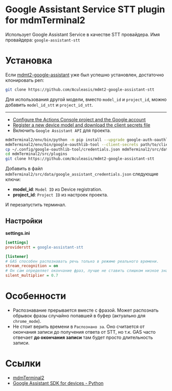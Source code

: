 # Google Assistant Service STT plugin for mdmTerminal2
Использует Google Assistant Service в качестве STT провайдера. Имя провайдера: `google-assistant-stt`

# Установка
Если [mdmt2-google-assistant](https://github.com/Aculeasis/mdmt2-google-assistant) уже был успешно установлен,
 достаточно клонировать реп:
```bash
git clone https://github.com/Aculeasis/mdmt2-google-assistant-stt
```
Для использования другой модели, вместо `model_id` и `project_id`, можно добавить `model_id_stt` и `project_id_stt`.

---

- [Configure the Actions Console project and the Google account](https://developers.google.com/assistant/sdk/guides/service/python/embed/config-dev-project-and-account)
- [Register a new device model and download the client secrets file](https://developers.google.com/assistant/sdk/guides/service/python/embed/register-device)
- Включить `Google Assistant API` для проекта.

```bash
mdmTerminal2/env/bin/python -m pip install --upgrade google-auth-oauthlib[tool] google-assistant-grpc
mdmTerminal2/env/bin/google-oauthlib-tool --client-secrets path/to/client_secret_<client-id>.json --scope https://www.googleapis.com/auth/assistant-sdk-prototype --save --headless
cp ~/.config/google-oauthlib-tool/credentials.json mdmTerminal2/src/data/google_assistant_credentials.json
cd mdmTerminal2/src/plugins
git clone https://github.com/Aculeasis/mdmt2-google-assistant-stt
```
Добавить в файл `mdmTerminal2/src/data/google_assistant_credentials.json` следующие ключи:
- **model_id**:  `Model ID` из Device registration.
- **project_id**: `Project ID` из настроек проекта.

И перезапустить терминал.

## Настройки
**settings.ini**
```ini
[settings]
providerstt = google-assistant-stt

[listener]
# GAS способен распознавать речь только в режиме реального времени.
stream_recognition = on
# Он сам определяет окончание фраз, лучше не ставить слишком низкое значение.
silent_multiplier = 0.7
```

# Особенности
- Распознавание прерывается вместе с фразой.
Может распознать обрывок фразы случайно попавшей в буфер (актуально для `chrome_mode`).
- Не стоит верить времени в `Распознано за`. Оно считается от окончания записи до получения ответа от STT,
но т.к. GAS часто отвечает **до окончания записи** там будет просто длительность записи.

# Ссылки
- [mdmTerminal2](https://github.com/Aculeasis/mdmTerminal2)
- [Google Assistant SDK for devices - Python](https://github.com/googlesamples/assistant-sdk-python)
